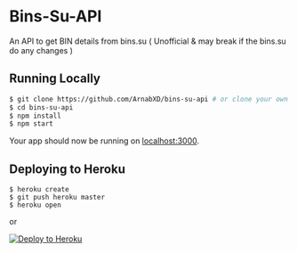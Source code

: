 # Bins-Su-API
An API to get BIN details from bins.su ( Unofficial &amp; may break if the bins.su do any changes )

## Running Locally

```sh
$ git clone https://github.com/ArnabXD/bins-su-api # or clone your own fork
$ cd bins-su-api
$ npm install
$ npm start
```

Your app should now be running on [localhost:3000](http://localhost:3000/).

## Deploying to Heroku

```
$ heroku create
$ git push heroku master
$ heroku open
```
or

[![Deploy to Heroku](https://www.herokucdn.com/deploy/button.png)](https://heroku.com/deploy)

